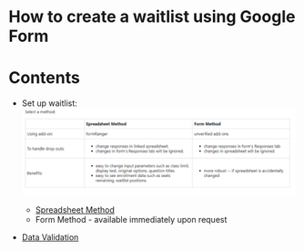 # How to create a waitlist using Google Form

# Contents
- Set up waitlist:
![alt text](https://github.com/missweizhang/google-form-waitlist/blob/master/img/select_method.PNG)
  - [Spreadsheet Method](spreadsheet-method)
  - Form Method - available immediately upon request
 
- [Data Validation](data-validation)

